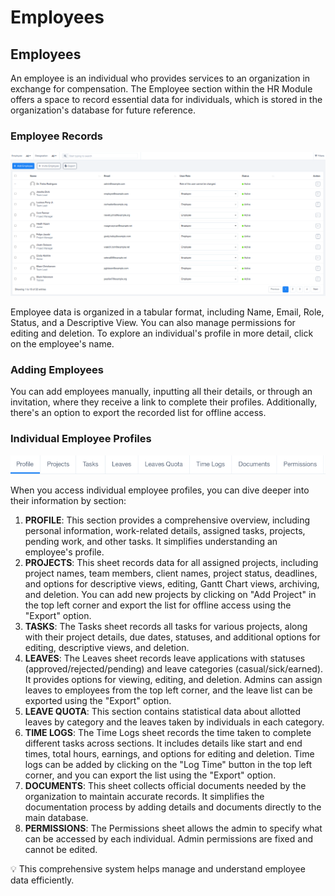 # Employees

## Employees

An employee is an individual who provides services to an organization in exchange for compensation. The Employee section within the HR Module offers a space to record essential data for individuals, which is stored in the organization's database for future reference.

### Employee Records

![Untitled](Employees%20dc0d6cf8cdec41e4a34d5747f5849b83/Untitled.png)

Employee data is organized in a tabular format, including Name, Email, Role, Status, and a Descriptive View. You can also manage permissions for editing and deletion. To explore an individual's profile in more detail, click on the employee's name.

### Adding Employees

You can add employees manually, inputting all their details, or through an invitation, where they receive a link to complete their profiles. Additionally, there's an option to export the recorded list for offline access.

### Individual Employee Profiles

![Untitled](Employees%20dc0d6cf8cdec41e4a34d5747f5849b83/Untitled%201.png)

When you access individual employee profiles, you can dive deeper into their information by section:

1. **PROFILE**: This section provides a comprehensive overview, including personal information, work-related details, assigned tasks, projects, pending work, and other tasks. It simplifies understanding an employee's profile.
2. **PROJECTS**: This sheet records data for all assigned projects, including project names, team members, client names, project status, deadlines, and options for descriptive views, editing, Gantt Chart views, archiving, and deletion. You can add new projects by clicking on "Add Project" in the top left corner and export the list for offline access using the "Export" option.
3. **TASKS**: The Tasks sheet records all tasks for various projects, along with their project details, due dates, statuses, and additional options for editing, descriptive views, and deletion.
4. **LEAVES**: The Leaves sheet records leave applications with statuses (approved/rejected/pending) and leave categories (casual/sick/earned). It provides options for viewing, editing, and deletion. Admins can assign leaves to employees from the top left corner, and the leave list can be exported using the "Export" option.
5. **LEAVE QUOTA**: This section contains statistical data about allotted leaves by category and the leaves taken by individuals in each category.
6. **TIME LOGS**: The Time Logs sheet records the time taken to complete different tasks across sections. It includes details like start and end times, total hours, earnings, and options for editing and deletion. Time logs can be added by clicking on the "Log Time" button in the top left corner, and you can export the list using the "Export" option.
7. **DOCUMENTS**: This sheet collects official documents needed by the organization to maintain accurate records. It simplifies the documentation process by adding details and documents directly to the main database.
8. **PERMISSIONS**: The Permissions sheet allows the admin to specify what can be accessed by each individual. Admin permissions are fixed and cannot be edited.

<aside>
💡 This comprehensive system helps manage and understand employee data efficiently.

</aside>